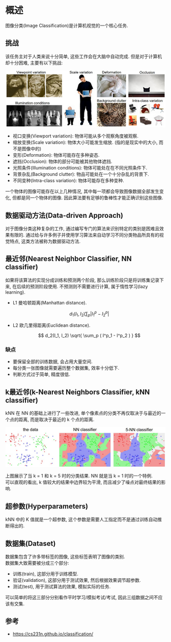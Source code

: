 # 概述

图像分类(Image Classification)是计算机视觉的一个核心任务.  

## 挑战

该任务主对于人类来说十分简单, 这些工作会在大脑中自动完成. 但是对于计算机却十分困难, 主要有以下挑战:  

![挑战](assets/challenges.jpeg)  

- 视口变换(Viewport variation): 物体可能从多个观察角度被观察.
- 缩放变换(Scale variation): 物体大小可能发生缩放. (指的是现实中的大小, 而不是图像中的)
- 变形(Deformation): 物体可能存在多种姿态.
- 遮挡(Occlusion): 物体的部分可能被其他物体遮挡.
- 光照条件(Illumination conditions): 物体可能处在在不同光照条件下.
- 背景杂乱(Background clutter): 物品可能处在一个十分杂乱的背景下.
- 不同变种(Intra-class variation): 物体可能存在多种变种.

一个物体的图像可能存在以上几种情况, 其中每一项都会导致图像数据全部发生变化, 但都是同一个物体的图像. 因此算法要有足够的鲁棒性才能正确识别这些图像.  

## 数据驱动方法(Data-driven Approach)

对于图像分类这种复杂的工作, 通过编写专门的算法来识别特定的类别是困难且效果有限的. 通过给与许多例子并使用学习算法来自动学习不同分类物品所具有的视觉特点, 这类方法被称为数据驱动方法.  

## 最近邻(Nearest Neighbor Classifier, NN classifier)

如果将该算法的实现分成训练和预测两个阶段, 那么训练阶段只是将训练集记录下来, 在后续的预测阶段使用. 不预测则不需要进行计算, 属于惰性学习(lazy learning).  

- L1 曼哈顿距离(Manhattan distance).

    $$ d_1(I_1, I_2) \sum_p | I^p_1 - I^p_2 | $$

- L2 欧几里得距离(Euclidean distance).

    $$ d_2(I_1, I_2) \sqrt{ \sum_p ( I^p_1 - I^p_2 ) } $$

### 缺点

- 要保留全部的训练数据, 会占用大量空间.
- 每分类一张图像就需要遍历整个数据集, 效率十分低下.
- 判断方式过于简单, 精度很低.

## k最近邻(k-Nearest Neighbors Classifier, kNN classifier)

kNN 在 NN 的基础上进行了一些改进, 单个像素点的分类不再仅取决于与最近的一个点的距离, 而是取决于最近的 k 个点的距离.  

![NN and kNN](assets/knn.jpeg)  

上图展示了当 k = 1 和 k = 5 时的分类结果. NN 就是当 k = 1 时的一个特例.  
可以直观的看出, k 值较大的结果中边界较为平滑, 而且减少了噪点对最终结果的影响.  

## 超参数(Hyperparameters)

kNN 中的 K 值就是一个超参数, 这个参数是需要人工指定而不是通过训练自动推断得出的.  

## 数据集(Dataset)

数据集包含了许多带标签的图像, 这些标签表明了图像的类别.  
数据集大致需要被分成三个部分:  

- 训练(train), 这部分用于训练模型.
- 验证(validation), 这部分用于测试效果, 然后根据效果调节超参数.
- 测试(test), 用于测试算法的效果, 模拟实际的任务.

可以简单的将这三部分分别看作平时学习/模拟考试/考试, 因此三组数据之间不应该有交集.  

## 参考

- <https://cs231n.github.io/classification/>
